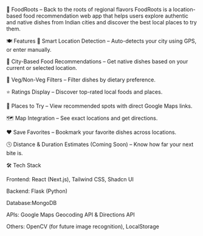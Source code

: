 🌾 FoodRoots – Back to the roots of regional flavors
FoodRoots is a location-based food recommendation web app that helps users explore authentic and native dishes from Indian cities and discover the best local places to try them.


🍽️ Features
📍 Smart Location Detection – Auto-detects your city using GPS, or enter manually.

🌆 City-Based Food Recommendations – Get native dishes based on your current or selected location.

🥬 Veg/Non-Veg Filters – Filter dishes by dietary preference.

⭐ Ratings Display – Discover top-rated local foods and places.

📌 Places to Try – View recommended spots with direct Google Maps links.

🗺️ Map Integration – See exact locations and get directions.

❤️ Save Favorites – Bookmark your favorite dishes across locations.

🕓 Distance & Duration Estimates (Coming Soon) – Know how far your next bite is.



🛠️ Tech Stack

Frontend: React (Next.js), Tailwind CSS, Shadcn UI

Backend: Flask (Python)

Database:MongoDB

APIs: Google Maps Geocoding API & Directions API

Others: OpenCV (for future image recognition), LocalStorage
